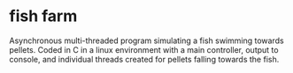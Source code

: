 # fish farm

Asynchronous multi-threaded program simulating a fish swimming towards pellets. Coded in C in a linux environment with a main controller, output to console, and individual threads created for pellets falling towards the fish.
